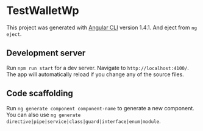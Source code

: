 # TestWalletWp

This project was generated with [Angular CLI](https://github.com/angular/angular-cli) version 1.4.1. And eject from `ng eject`.

## Development server

Run `npm run start` for a dev server. Navigate to `http://localhost:4100/`. The app will automatically reload if you change any of the source files.

## Code scaffolding

Run `ng generate component component-name` to generate a new component. You can also use `ng generate directive|pipe|service|class|guard|interface|enum|module`.